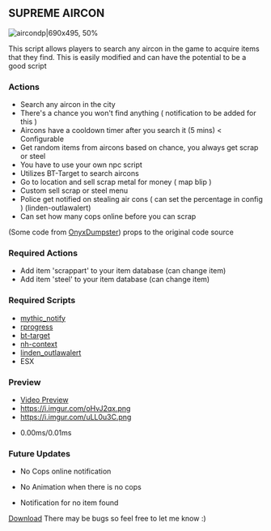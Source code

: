 ## SUPREME AIRCON
![aircondp|690x495, 50%](upload://dDZB6z8qUjUm9wscQ5JrdChurcr.jpeg)


This script allows players to search any aircon in the game to acquire items that they find. This is easily modified and can have the potential to be a good script

### Actions
* Search any aircon in the city
* There's a chance you won't find anything ( notification to be added for this )
* Aircons have a cooldown timer after you search it (5 mins) < Configurable
* Get random items from aircons based on chance, you always get scrap or steel
* You have to use your own npc script
* Utilizes BT-Target to search aircons
* Go to location and sell scrap metal for money ( map blip )
* Custom sell scrap or steel menu
* Police get notified on stealing air cons ( can set the percentage in config ) (linden-outlawalert)
* Can set how many cops online before you can scrap

(Some code from [OnyxDumpster](https://github.com/HiHowdy/onyxDumpsters)) props to the original code source

### Required Actions
- Add item 'scrappart' to your item database (can change item)
- Add item 'steel' to your item database  (can change item)

### Required Scripts
* [mythic_notify](https://github.com/JayMontana36/mythic_notify)
* [rprogress](https://github.com/MaxWhi/rprogress)
* [bt-target](https://github.com/brentN5/bt-target)
* [nh-context](https://github.com/nerohiro/nh-context)
* [linden_outlawalert](https://github.com/thelindat/linden_outlawalert)
* ESX

### Preview
* [Video Preview](https://streamable.com/x3ws91)
* https://i.imgur.com/oHvJ2qx.png
* https://i.imgur.com/uLL0u3C.png
- 0.00ms/0.01ms

### Future Updates
* No Cops online notification
- No Animation when there is no cops
* Notification for no item found

[Download](https://github.com/Supremeeeeeee/supreme_aircon)
There may be bugs so feel free to let me know :)

